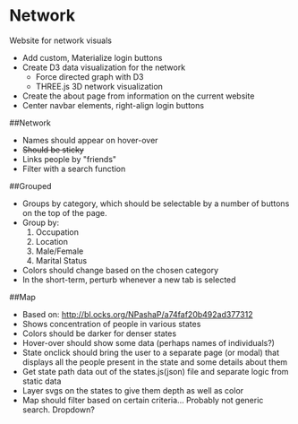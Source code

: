 Network
=====

Website for network visuals

- Add custom, Materialize login buttons
- Create D3 data visualization for the network
  - Force directed graph with D3
  - THREE.js 3D network visualization
- Create the about page from information on the current website
- Center navbar elements, right-align login buttons


##Network

- Names should appear on hover-over
- ~~Should be sticky~~
- Links people by "friends"
- Filter with a search function


##Grouped

- Groups by category, which should be selectable by a number of buttons on the top of the page.
- Group by:
  1. Occupation
  2. Location
  3. Male/Female
  4. Marital Status
- Colors should change based on the chosen category
- In the short-term, perturb whenever a new tab is selected

##Map

- Based on: http://bl.ocks.org/NPashaP/a74faf20b492ad377312
- Shows concentration of people in various states
- Colors should be darker for denser states
- Hover-over should show some data (perhaps names of individuals?)
- State onclick should bring the user to a separate page (or modal) that displays all the people present in the state and some details about them
- Get state path data out of the states.js(json) file and separate logic from static data
- Layer svgs on the states to give them depth as well as color
- Map should filter based on certain criteria... Probably not generic search. Dropdown?

